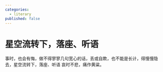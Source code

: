 ```yaml
---
categories:
  - literary
published: false
---
```


# 星空流转下，落座、听语

事时，也会有悔，做不得寥寥几句宽心的话，丢或自欺，也不能是长计，得慢慢隐去，星空流转下，落座、听语
哀时不悲，痛作黄粱。
